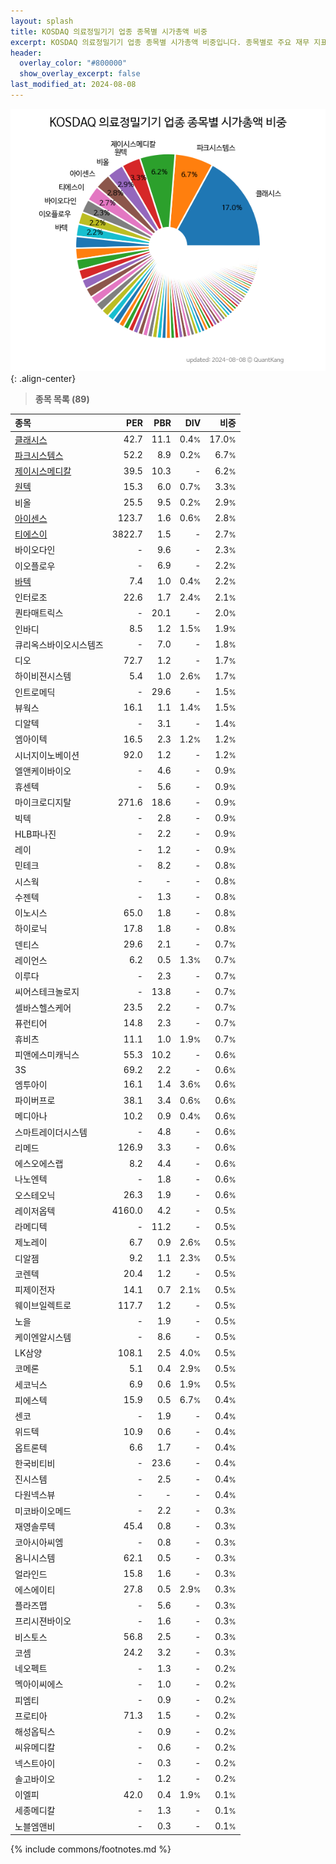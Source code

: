 ```yaml
---
layout: splash
title: KOSDAQ 의료정밀기기 업종 종목별 시가총액 비중
excerpt: KOSDAQ 의료정밀기기 업종 종목별 시가총액 비중입니다. 종목별로 주요 재무 지표를 함께 표시합니다.
header:
  overlay_color: "#800000"
  show_overlay_excerpt: false
last_modified_at: 2024-08-08
---
```



![KOSDAQ 의료정밀기기 업종 종목별 시가총액 비중](/stats/sector/images/kosdaq_업종_의료정밀기기_종목.png){: .align-center}


> **종목 목록 (89)**<a id="list"></a>

| **종목** | **PER** | **PBR** | **DIV** | **비중** |
| :------- | ------: | ------: | ------: | -------: |
| [클래시스](/214150/) | 42.7 | 11.1 | 0.4<small>%</small> | 17.0<small>%</small> |
| [파크시스템스](/140860/) | 52.2 | 8.9 | 0.2<small>%</small> | 6.7<small>%</small> |
| [제이시스메디칼](/287410/) | 39.5 | 10.3 | - | 6.2<small>%</small> |
| [원텍](/336570/) | 15.3 | 6.0 | 0.7<small>%</small> | 3.3<small>%</small> |
| 비올 | 25.5 | 9.5 | 0.2<small>%</small> | 2.9<small>%</small> |
| [아이센스](/099190/) | 123.7 | 1.6 | 0.6<small>%</small> | 2.8<small>%</small> |
| [티에스이](/131290/) | 3822.7 | 1.5 | - | 2.7<small>%</small> |
| 바이오다인 | - | 9.6 | - | 2.3<small>%</small> |
| 이오플로우 | - | 6.9 | - | 2.2<small>%</small> |
| [바텍](/043150/) | 7.4 | 1.0 | 0.4<small>%</small> | 2.2<small>%</small> |
| 인터로조 | 22.6 | 1.7 | 2.4<small>%</small> | 2.1<small>%</small> |
| 퀀타매트릭스 | - | 20.1 | - | 2.0<small>%</small> |
| 인바디 | 8.5 | 1.2 | 1.5<small>%</small> | 1.9<small>%</small> |
| 큐리옥스바이오시스템즈 | - | 7.0 | - | 1.8<small>%</small> |
| 디오 | 72.7 | 1.2 | - | 1.7<small>%</small> |
| 하이비젼시스템 | 5.4 | 1.0 | 2.6<small>%</small> | 1.7<small>%</small> |
| 인트로메딕 | - | 29.6 | - | 1.5<small>%</small> |
| 뷰웍스 | 16.1 | 1.1 | 1.4<small>%</small> | 1.5<small>%</small> |
| 디알텍 | - | 3.1 | - | 1.4<small>%</small> |
| 엠아이텍 | 16.5 | 2.3 | 1.2<small>%</small> | 1.2<small>%</small> |
| 시너지이노베이션 | 92.0 | 1.2 | - | 1.2<small>%</small> |
| 엘앤케이바이오 | - | 4.6 | - | 0.9<small>%</small> |
| 휴센텍 | - | 5.6 | - | 0.9<small>%</small> |
| 마이크로디지탈 | 271.6 | 18.6 | - | 0.9<small>%</small> |
| 빅텍 | - | 2.8 | - | 0.9<small>%</small> |
| HLB파나진 | - | 2.2 | - | 0.9<small>%</small> |
| 레이 | - | 1.2 | - | 0.9<small>%</small> |
| 민테크 | - | 8.2 | - | 0.8<small>%</small> |
| 시스웍 | - | - | - | 0.8<small>%</small> |
| 수젠텍 | - | 1.3 | - | 0.8<small>%</small> |
| 이노시스 | 65.0 | 1.8 | - | 0.8<small>%</small> |
| 하이로닉 | 17.8 | 1.8 | - | 0.8<small>%</small> |
| 덴티스 | 29.6 | 2.1 | - | 0.7<small>%</small> |
| 레이언스 | 6.2 | 0.5 | 1.3<small>%</small> | 0.7<small>%</small> |
| 이루다 | - | 2.3 | - | 0.7<small>%</small> |
| 씨어스테크놀로지 | - | 13.8 | - | 0.7<small>%</small> |
| 셀바스헬스케어 | 23.5 | 2.2 | - | 0.7<small>%</small> |
| 퓨런티어 | 14.8 | 2.3 | - | 0.7<small>%</small> |
| 휴비츠 | 11.1 | 1.0 | 1.9<small>%</small> | 0.7<small>%</small> |
| 피앤에스미캐닉스 | 55.3 | 10.2 | - | 0.6<small>%</small> |
| 3S | 69.2 | 2.2 | - | 0.6<small>%</small> |
| 엠투아이 | 16.1 | 1.4 | 3.6<small>%</small> | 0.6<small>%</small> |
| 파이버프로 | 38.1 | 3.4 | 0.6<small>%</small> | 0.6<small>%</small> |
| 메디아나 | 10.2 | 0.9 | 0.4<small>%</small> | 0.6<small>%</small> |
| 스마트레이더시스템 | - | 4.8 | - | 0.6<small>%</small> |
| 리메드 | 126.9 | 3.3 | - | 0.6<small>%</small> |
| 에스오에스랩 | 8.2 | 4.4 | - | 0.6<small>%</small> |
| 나노엔텍 | - | 1.8 | - | 0.6<small>%</small> |
| 오스테오닉 | 26.3 | 1.9 | - | 0.6<small>%</small> |
| 레이저옵텍 | 4160.0 | 4.2 | - | 0.5<small>%</small> |
| 라메디텍 | - | 11.2 | - | 0.5<small>%</small> |
| 제노레이 | 6.7 | 0.9 | 2.6<small>%</small> | 0.5<small>%</small> |
| 디알젬 | 9.2 | 1.1 | 2.3<small>%</small> | 0.5<small>%</small> |
| 코렌텍 | 20.4 | 1.2 | - | 0.5<small>%</small> |
| 피제이전자 | 14.1 | 0.7 | 2.1<small>%</small> | 0.5<small>%</small> |
| 웨이브일렉트로 | 117.7 | 1.2 | - | 0.5<small>%</small> |
| 노을 | - | 1.9 | - | 0.5<small>%</small> |
| 케이엔알시스템 | - | 8.6 | - | 0.5<small>%</small> |
| LK삼양 | 108.1 | 2.5 | 4.0<small>%</small> | 0.5<small>%</small> |
| 코메론 | 5.1 | 0.4 | 2.9<small>%</small> | 0.5<small>%</small> |
| 세코닉스 | 6.9 | 0.6 | 1.9<small>%</small> | 0.5<small>%</small> |
| 피에스텍 | 15.9 | 0.5 | 6.7<small>%</small> | 0.4<small>%</small> |
| 센코 | - | 1.9 | - | 0.4<small>%</small> |
| 위드텍 | 10.9 | 0.6 | - | 0.4<small>%</small> |
| 옵트론텍 | 6.6 | 1.7 | - | 0.4<small>%</small> |
| 한국비티비 | - | 23.6 | - | 0.4<small>%</small> |
| 진시스템 | - | 2.5 | - | 0.4<small>%</small> |
| 다원넥스뷰 | - | - | - | 0.4<small>%</small> |
| 미코바이오메드 | - | 2.2 | - | 0.3<small>%</small> |
| 재영솔루텍 | 45.4 | 0.8 | - | 0.3<small>%</small> |
| 코아시아씨엠 | - | 0.8 | - | 0.3<small>%</small> |
| 옴니시스템 | 62.1 | 0.5 | - | 0.3<small>%</small> |
| 얼라인드 | 15.8 | 1.6 | - | 0.3<small>%</small> |
| 에스에이티 | 27.8 | 0.5 | 2.9<small>%</small> | 0.3<small>%</small> |
| 플라즈맵 | - | 5.6 | - | 0.3<small>%</small> |
| 프리시젼바이오 | - | 1.6 | - | 0.3<small>%</small> |
| 비스토스 | 56.8 | 2.5 | - | 0.3<small>%</small> |
| 코셈 | 24.2 | 3.2 | - | 0.3<small>%</small> |
| 네오펙트 | - | 1.3 | - | 0.2<small>%</small> |
| 멕아이씨에스 | - | 1.0 | - | 0.2<small>%</small> |
| 피엠티 | - | 0.9 | - | 0.2<small>%</small> |
| 프로티아 | 71.3 | 1.5 | - | 0.2<small>%</small> |
| 해성옵틱스 | - | 0.9 | - | 0.2<small>%</small> |
| 씨유메디칼 | - | 0.6 | - | 0.2<small>%</small> |
| 넥스트아이 | - | 0.3 | - | 0.2<small>%</small> |
| 솔고바이오 | - | 1.2 | - | 0.2<small>%</small> |
| 이엘피 | 42.0 | 0.4 | 1.9<small>%</small> | 0.1<small>%</small> |
| 세종메디칼 | - | 1.3 | - | 0.1<small>%</small> |
| 노블엠앤비 | - | 0.3 | - | 0.1<small>%</small> |

{% include commons/footnotes.md %}
